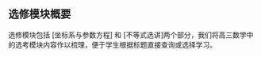 ## 选修模块概要<!-- {docsify-ignore} -->

选修模块包括 [坐标系与参数方程] 和 [不等式选讲]两个部分，我们将高三数学中的选考模块内容作以梳理，便于学生根据标题直接查询或选择学习。
